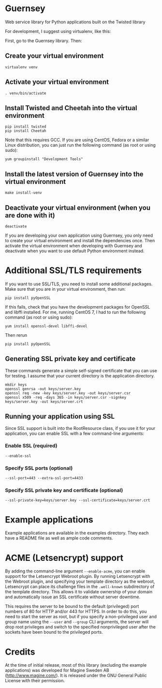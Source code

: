 <!--
    Guernsey - Library to simplify creating REST web services using Python and Twisted
    Copyright (C) 2016 Ingemar Nilsson

    This program is free software: you can redistribute it and/or modify
    it under the terms of the GNU General Public License as published by
    the Free Software Foundation, either version 3 of the License, or
    (at your option) any later version.

    This program is distributed in the hope that it will be useful,
    but WITHOUT ANY WARRANTY; without even the implied warranty of
    MERCHANTABILITY or FITNESS FOR A PARTICULAR PURPOSE.  See the
    GNU General Public License for more details.

    You should have received a copy of the GNU General Public License
    along with this program.  If not, see <http://www.gnu.org/licenses/>.
-->

# Guernsey

Web service library for Python applications built on the Twisted library

For development, I suggest using virtualenv, like this:

First, go to the Guernsey library. Then:

## Create your virtual environment

```
virtualenv venv
```

## Activate your virtual environment

```
. venv/bin/activate
```

## Install Twisted and Cheetah into the virtual environment

```
pip install twisted
pip install Cheetah
```

Note that this requires GCC. If you are using CentOS, Fedora or a
similar Linux distribution, you can just run the following command (as
root or using sudo):

```
yum groupinstall "Development Tools"
```

## Install the latest version of Guernsey into the virtual environment

```
make install-venv
```

## Deactivate your virtual environment (when you are done with it)

```
deactivate
```

If you are developing your own application using Guernsey, you only
need to create your virtual environment and install the dependencies
once. Then activate the virtual environment when developing with
Guernsey and deactivate when you want to use default Python
environment instead.

# Additional SSL/TLS requirements

If you want to use SSL/TLS, you need to install some additional
packages. Make sure that you are in your virtual environment, then
run:

```
pip install pyOpenSSL
```

If this fails, check that you have the development packages for
OpenSSL and libffi installed. For me, running CentOS 7, I had to run
the following command (as root or using sudo):

```
yum install openssl-devel libffi-devel
```

Then rerun

```
pip install pyOpenSSL
```

## Generating SSL private key and certificate

These commands generate a simple self-signed certificate that you can
use for testing. I assume that your current directory is the
application directory.

```
mkdir keys
openssl genrsa -out keys/server.key
openssl req -new -key keys/server.key -out keys/server.csr
openssl x509 -req -days 365 -in keys/server.csr -signkey keys/server.key -out keys/server.crt
```

## Running your application using SSL

Since SSL support is built into the RootResource class, if you use it
for your application, you can enable SSL with a few command-line
arguments:

### Enable SSL (required)

```
--enable-ssl 
```

### Specify SSL ports (optional)

```
--ssl-port=443 --extra-ssl-port=4433
```

### Specify SSL private key and certificate (optional)

```
--ssl-private-key=keys/server.key --ssl-certificate=keys/server.crt
```

# Example applications

Example applications are available in the examples directory. They
each have a README file as well as ample code comments.

# ACME (Letsencrypt) support

By adding the command-line argument ```--enable-acme```, you can
enable support for the Letsencrypt Webroot plugin. By running
Letsencrypt with the Webroot plugin, and specifying your template
directory as the webroot, Letsencrypt can place its challenge files in
the ```.well-known``` subdirectory of the template directory. This
allows it to validate ownership of your domain and automatically issue
an SSL certificate without server downtime.

This requires the server to be bound to the default (privileged) port
numbers of 80 for HTTP and/or 443 for HTTPS. In order to do this, you
need to start the server as root, but if you specify a non-privileged
user and group name using the ```--user``` and ```--group``` CLI
arguments, the server will drop root privileges and switch to the
specified nonprivileged user after the sockets have been bound to the
privileged ports.

# Credits

At the time of initial release, most of this library (excluding the
example applications) was developed for Magine Sweden AB
(http://www.magine.com/). It is released under the GNU General Public
License with their permission.
